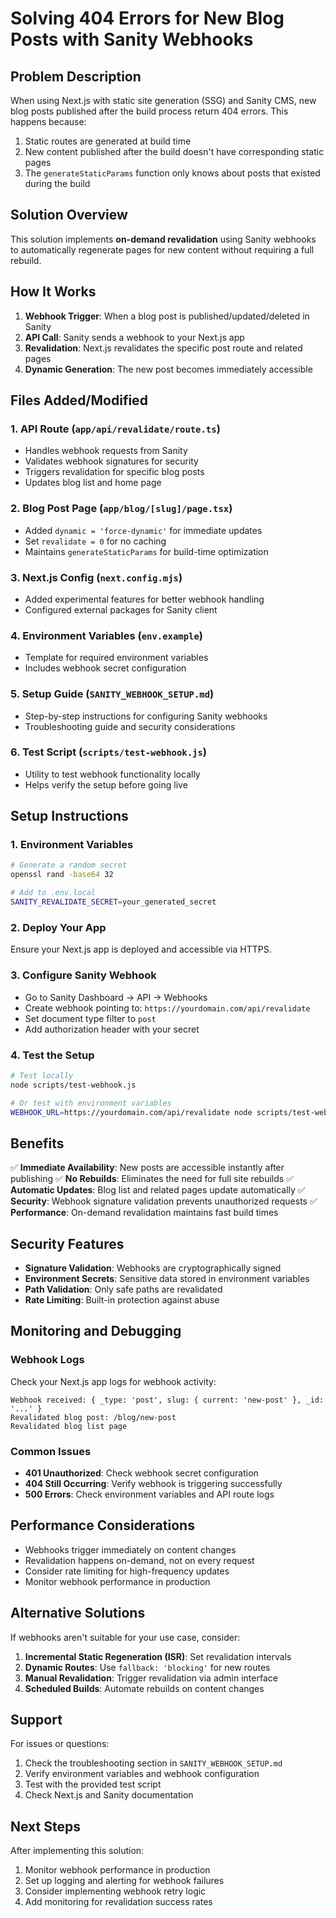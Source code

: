 # Solving 404 Errors for New Blog Posts with Sanity Webhooks

## Problem Description

When using Next.js with static site generation (SSG) and Sanity CMS, new blog posts published after the build process return 404 errors. This happens because:

1. Static routes are generated at build time
2. New content published after the build doesn't have corresponding static pages
3. The `generateStaticParams` function only knows about posts that existed during the build

## Solution Overview

This solution implements **on-demand revalidation** using Sanity webhooks to automatically regenerate pages for new content without requiring a full rebuild.

## How It Works

1. **Webhook Trigger**: When a blog post is published/updated/deleted in Sanity
2. **API Call**: Sanity sends a webhook to your Next.js app
3. **Revalidation**: Next.js revalidates the specific post route and related pages
4. **Dynamic Generation**: The new post becomes immediately accessible

## Files Added/Modified

### 1. API Route (`app/api/revalidate/route.ts`)
- Handles webhook requests from Sanity
- Validates webhook signatures for security
- Triggers revalidation for specific blog posts
- Updates blog list and home page

### 2. Blog Post Page (`app/blog/[slug]/page.tsx`)
- Added `dynamic = 'force-dynamic'` for immediate updates
- Set `revalidate = 0` for no caching
- Maintains `generateStaticParams` for build-time optimization

### 3. Next.js Config (`next.config.mjs`)
- Added experimental features for better webhook handling
- Configured external packages for Sanity client

### 4. Environment Variables (`env.example`)
- Template for required environment variables
- Includes webhook secret configuration

### 5. Setup Guide (`SANITY_WEBHOOK_SETUP.md`)
- Step-by-step instructions for configuring Sanity webhooks
- Troubleshooting guide and security considerations

### 6. Test Script (`scripts/test-webhook.js`)
- Utility to test webhook functionality locally
- Helps verify the setup before going live

## Setup Instructions

### 1. Environment Variables
```bash
# Generate a random secret
openssl rand -base64 32

# Add to .env.local
SANITY_REVALIDATE_SECRET=your_generated_secret
```

### 2. Deploy Your App
Ensure your Next.js app is deployed and accessible via HTTPS.

### 3. Configure Sanity Webhook
- Go to Sanity Dashboard → API → Webhooks
- Create webhook pointing to: `https://yourdomain.com/api/revalidate`
- Set document type filter to `post`
- Add authorization header with your secret

### 4. Test the Setup
```bash
# Test locally
node scripts/test-webhook.js

# Or test with environment variables
WEBHOOK_URL=https://yourdomain.com/api/revalidate node scripts/test-webhook.js
```

## Benefits

✅ **Immediate Availability**: New posts are accessible instantly after publishing
✅ **No Rebuilds**: Eliminates the need for full site rebuilds
✅ **Automatic Updates**: Blog list and related pages update automatically
✅ **Security**: Webhook signature validation prevents unauthorized requests
✅ **Performance**: On-demand revalidation maintains fast build times

## Security Features

- **Signature Validation**: Webhooks are cryptographically signed
- **Environment Secrets**: Sensitive data stored in environment variables
- **Path Validation**: Only safe paths are revalidated
- **Rate Limiting**: Built-in protection against abuse

## Monitoring and Debugging

### Webhook Logs
Check your Next.js app logs for webhook activity:
```
Webhook received: { _type: 'post', slug: { current: 'new-post' }, _id: '...' }
Revalidated blog post: /blog/new-post
Revalidated blog list page
```

### Common Issues
- **401 Unauthorized**: Check webhook secret configuration
- **404 Still Occurring**: Verify webhook is triggering successfully
- **500 Errors**: Check environment variables and API route logs

## Performance Considerations

- Webhooks trigger immediately on content changes
- Revalidation happens on-demand, not on every request
- Consider rate limiting for high-frequency updates
- Monitor webhook performance in production

## Alternative Solutions

If webhooks aren't suitable for your use case, consider:

1. **Incremental Static Regeneration (ISR)**: Set revalidation intervals
2. **Dynamic Routes**: Use `fallback: 'blocking'` for new routes
3. **Manual Revalidation**: Trigger revalidation via admin interface
4. **Scheduled Builds**: Automate rebuilds on content changes

## Support

For issues or questions:
1. Check the troubleshooting section in `SANITY_WEBHOOK_SETUP.md`
2. Verify environment variables and webhook configuration
3. Test with the provided test script
4. Check Next.js and Sanity documentation

## Next Steps

After implementing this solution:
1. Monitor webhook performance in production
2. Set up logging and alerting for webhook failures
3. Consider implementing webhook retry logic
4. Add monitoring for revalidation success rates
